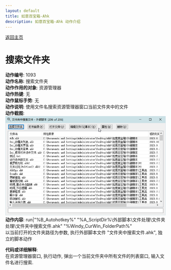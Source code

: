 ```yaml
---
layout: default
title: 如意百宝箱-Ahk
description: 如意百宝箱-Ahk 动作介绍
---
```

<link rel="stylesheet" href="../Actions/css/atom-one-light.min.css">
<script src="../Actions/js/highlight.min.js"></script>
<script>hljs.highlightAll();</script>

[返回主页](../index.md)

# [](#header-2) 搜索文件夹

**动作编号**: 1093  
**动作名称**: 搜索文件夹  
**动作作用的对象**: 资源管理器  
**动作热键**: 无  
**动作鼠标手势**: 无  
**动作说明**: 使用文件名搜索资源管理器窗口当前文件夹中的文件    
**动作截图**:  
  ![搜索文件夹](img1/1093.png)  
**动作内容**: run|"%B_Autohotkey%" "%A_ScriptDir%\外部脚本\文件处理\文件夹处理\文件夹中搜索文件.ahk" "%Windy_CurWin_FolderPath%"  
以当前打开的文件夹路径为参数, 执行外部脚本文件 "文件夹中搜索文件.ahk", 独立的脚本动作  

**代码或详细解释**:  
在资源管理器窗口, 执行动作, 弹出一个当前文件夹中所有文件的列表窗口, 输入文件名进行搜索.  